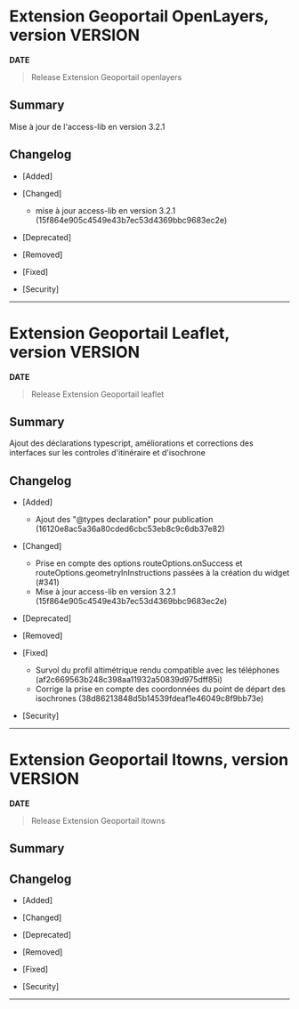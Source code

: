 



# Extension Geoportail OpenLayers, version __VERSION__

**__DATE__**
> Release Extension Geoportail openlayers

## Summary

Mise à jour de l'access-lib en version 3.2.1

## Changelog

* [Added]

* [Changed]

    - mise à jour access-lib en version 3.2.1 (15f864e905c4549e43b7ec53d4369bbc9683ec2e)

* [Deprecated]

* [Removed]

* [Fixed]

* [Security]

---


# Extension Geoportail Leaflet, version __VERSION__

**__DATE__**
> Release Extension Geoportail leaflet

## Summary

Ajout des déclarations typescript, améliorations et corrections des interfaces sur les controles d'itinéraire et d'isochrone

## Changelog

* [Added]

    - Ajout des "@types declaration" pour publication (16120e8ac5a36a80cded6cbc53eb8c9c6db37e82)

* [Changed]

    - Prise en compte des options routeOptions.onSuccess et routeOptions.geometryInInstructions passées à la création du widget (#341)
    - Mise à jour access-lib en version 3.2.1 (15f864e905c4549e43b7ec53d4369bbc9683ec2e)

* [Deprecated]

* [Removed]

* [Fixed]

    - Survol du profil altimétrique rendu compatible avec les téléphones (af2c669563b248c398aa11932a50839d975dff85i)
    - Corrige la prise en compte des coordonnées du point de départ des isochrones (38d86213848d5b14539fdeaf1e46049c8f9bb73e)

* [Security]

---



# Extension Geoportail Itowns, version __VERSION__

**__DATE__**
> Release Extension Geoportail itowns

## Summary

## Changelog

* [Added]

* [Changed]

* [Deprecated]

* [Removed]

* [Fixed]

* [Security]

---

